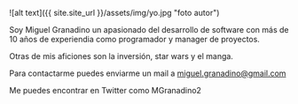 ![alt text]({{ site.site_url }}/assets/img/yo.jpg "foto autor")

Soy Miguel Granadino un apasionado del desarrollo de software con más de 10 años de experiendia como programador y manager de proyectos. 

Otras de mis aficiones son la inversión, star wars y el manga.

Para contactarme puedes enviarme un mail a miguel.granadino@gmail.com

Me puedes encontrar en Twitter como MGranadino2
